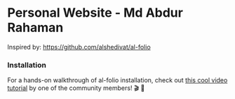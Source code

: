 # Personal Website - Md Abdur Rahaman

Inspired by: https://github.com/alshedivat/al-folio

### Installation

For a hands-on walkthrough of al-folio installation, check out [this cool video tutorial](https://www.youtube.com/watch?v=g6AJ9qPPoyc) by one of the community members! 🎬 🍿

